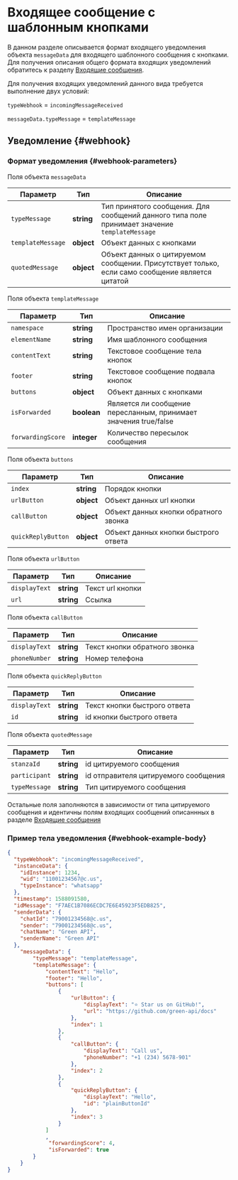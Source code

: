 # Входящее сообщение с шаблонным кнопками

В данном разделе описывается формат входящего уведомления объекта `messageData` для входящего шаблонного сообщения с кнопками. Для получения описания общего формата входящих уведомлений обратитесь к разделу [Входящие сообщения](Webhook-IncomingMessageReceived.md).

Для получения входящих уведомлений данного вида требуется выполнение двух условий:

`typeWebhook` = `incomingMessageReceived`

`messageData.typeMessage` = `templateMessage`

## Уведомление {#webhook}

### Формат уведомления {#webhook-parameters}

Поля объекта `messageData`

| Параметр          | Тип        | Описание                                                                                        |
| ----------------- | ---------- | ----------------------------------------------------------------------------------------------- |
| `typeMessage`     | **string** | Тип принятого сообщения. Для сообщений данного типа поле принимает значение `templateMessage`       |
| `templateMessage` | **object** | Объект данных с кнопками                                                           |
| `quotedMessage`   | **object** | Объект данных о цитируемом сообщении. Присутствует только, если само сообщение является цитатой |

Поля объекта `templateMessage`

| Параметр      | Тип        | Описание            |
| ------------- | ---------- | ------------------- |
| `namespace` | **string** | Пространство имен организации|
| `elementName` | **string** | Имя шаблонного сообщения|
| `contentText` | **string** | Текстовое сообщение тела кнопок|
| `footer` | **string** | Текстовое сообщение подвала кнопок|
| `buttons`   | **object** | Объект данных с кнопками |
|`isForwarded` | **boolean** | Является ли сообщение пересланным, принимает значения true/false
|`forwardingScore` | **integer** | Количество пересылок сообщения

Поля объекта `buttons`

| Параметр      | Тип        | Описание            |
| ------------- | ---------- | ------------------- |
| `index` | **string** | Порядок кнопки |
| `urlButton` | **object** | Объект данных url кнопки |
| `callButton` | **object** | Объект данных кнопки обратного звонка |
| `quickReplyButton` | **object** | Объект данных кнопки быстрого ответа |

Поля объекта `urlButton`

| Параметр      | Тип        | Описание            |
| ------------- | ---------- | ------------------- |
| `displayText` | **string** | Текст url кнопки|
| `url` | **string** | Ссылка |

Поля объекта `callButton`

| Параметр      | Тип        | Описание            |
| ------------- | ---------- | ------------------- |
| `displayText` | **string** | Текст кнопки обратного звонка|
| `phoneNumber` | **string** | Номер телефона |

Поля объекта `quickReplyButton`

| Параметр      | Тип        | Описание            |
| ------------- | ---------- | ------------------- |
| `displayText` | **string** | Текст кнопки быстрого ответа|
| `id` | **string** | id кнопки быстрого ответа |

Поля объекта `quotedMessage`

| Параметр      | Тип        | Описание            |
| ------------- | ---------- | ------------------- |
| `stanzaId` | **string** | id цитируемого сообщения |
| `participant` | **string** | id отправителя цитируемого сообщения |
| `typeMessage` | **string** | Тип цитируемого сообщения |

Остальные поля заполняются в зависимости от типа цитируемого сообщения и идентичны полям входящих сообщений описаннных в разделе [Входящие сообщения](Webhook-IncomingMessageReceived.md)

### Пример тела уведомления {#webhook-example-body}

```json
{
  "typeWebhook": "incomingMessageReceived",
  "instanceData": {
    "idInstance": 1234,
    "wid": "11001234567@c.us",
    "typeInstance": "whatsapp"
  },
  "timestamp": 1588091580,
  "idMessage": "F7AEC1B7086ECDC7E6E45923F5EDB825",
  "senderData": {
    "chatId": "79001234568@c.us",
    "sender": "79001234568@c.us",
	"chatName": "Green API",
    "senderName": "Green API"
  },
    "messageData": {
        "typeMessage": "templateMessage",
        "templateMessage": {
            "contentText": "Hello",
            "footer": "Hello",
            "buttons": [
                {
                    "urlButton": {
                        "displayText": "⭐ Star us on GitHub!",
                        "url": "https://github.com/green-api/docs"
                    },
                    "index": 1
                },
                {
                    "callButton": {
                        "displayText": "Call us",
                        "phoneNumber": "+1 (234) 5678-901"
                    },
                    "index": 2
                },
                {
                    "quickReplyButton": {
                        "displayText": "Hello",
                        "id": "plainButtonId"
                    },
                    "index": 3
                }
            ]
			,
			 "forwardingScore": 4,
             "isForwarded": true
        }
    }
}
```
